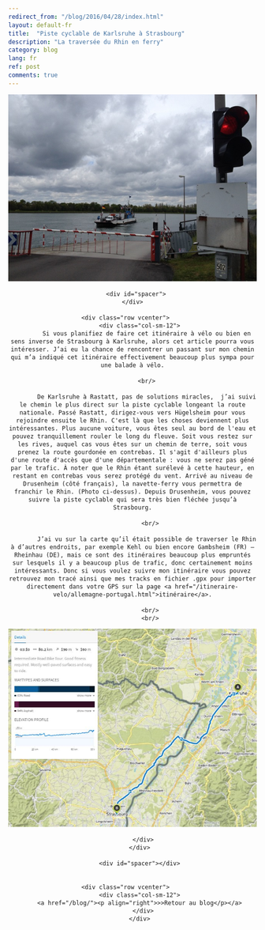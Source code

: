 ```yaml
---
redirect_from: "/blog/2016/04/28/index.html"
layout: default-fr
title:  "Piste cyclable de Karlsruhe à Strasbourg"
description: "La traversée du Rhin en ferry"
category: blog
lang: fr
ref: post
comments: true
---
```


<div class="container blog" align="center">
     <div class="row vcenter">
         <div class="col-sm-12">
        <img src="/Images/ferry.JPG" id="" alt="ferry rhin velo">
        </div>
      </div>

      <div id="spacer">
    </div>

      <div class="row vcenter">      
        <div class="col-sm-12">
            Si vous planifiez de faire cet itinéraire à vélo ou bien en sens inverse de Strasbourg à Karlsruhe, alors cet article pourra vous intéresser. J’ai eu la chance de rencontrer un passant sur mon chemin qui m’a indiqué cet itinéraire effectivement beaucoup plus sympa pour une balade à vélo.

            <br/>

            De Karlsruhe à Rastatt, pas de solutions miracles,  j’ai suivi le chemin le plus direct sur la piste cyclable longeant la route nationale. Passé Rastatt, dirigez-vous vers Hügelsheim pour vous rejoindre ensuite le Rhin. C'est là que les choses deviennent plus intéressantes. Plus aucune voiture, vous êtes seul au bord de l'eau et pouvez tranquillement rouler le long du fleuve. Soit vous restez sur les rives, auquel cas vous êtes sur un chemin de terre, soit vous prenez la route gourdonée en contrebas. Il s'agit d'ailleurs plus d'une route d'accès que d'une départementale : vous ne serez pas géné par le trafic. À noter que le Rhin étant surélevé à cette hauteur, en restant en contrebas vous serez protégé du vent. Arrivé au niveau de Drusenheim (côté français), la navette-ferry vous permettra de franchir le Rhin. (Photo ci-dessus). Depuis Drusenheim, vous pouvez suivre la piste cyclable qui sera très bien fléchée jusqu’à Strasbourg.

              <br/>

            J’ai vu sur la carte qu’il était possible de traverser le Rhin à d’autres endroits, par exemple Kehl ou bien encore Gambsheim (FR) – Rheinhau (DE), mais ce sont des itinéraires beaucoup plus empruntés sur lesquels il y a beaucoup plus de trafic, donc certainement moins intéressants. Donc si vous voulez suivre mon itinéraire vous pouvez retrouvez mon tracé ainsi que mes tracks en fichier .gpx pour importer directement dans votre GPS sur la page <a href="/itineraire-velo/allemagne-portugal.html">itinéraire</a>.

              <br/>
              <br/>


<a href="https://en.komoot.de/tour/11750427/embed" target="_blank"><img src="/Images/Routes//11750427_09.JPG" alt="itinéraire vélo de Karlsruhe à Strasbourg" id="mapa"></a>
            
          </div>
        </div>

        <div id="spacer"></div>


      <div class="row vcenter">      
        <div class="col-sm-12">
        <a href="/blog/"><p align="right">>>Retour au blog</p></a>
          </div>
        </div>


  </div>
